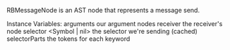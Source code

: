 RBMessageNode is an AST node that represents a message send.

Instance Variables:
	arguments	<SequenceableCollection of: RBValueNode>	our argument nodes
	receiver	<RBValueNode>	the receiver's node
	selector	<Symbol | nil>	the selector we're sending (cached)
	selectorParts	<SequenceableCollection of: RBValueToken>	the tokens for each keyword

